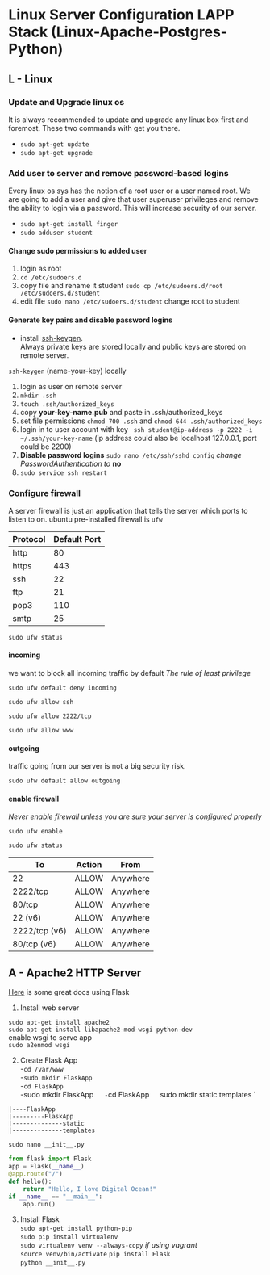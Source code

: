 # Linux Server Configuration LAPP Stack (Linux-Apache-Postgres-Python)
## L - Linux

### Update and Upgrade linux os 
It is always recommended to update and upgrade any linux box first and foremost.  These two commands with get you there.
* `sudo apt-get update`  
* `sudo apt-get upgrade`

### Add user to server and remove password-based logins
Every linux os sys has the notion of a root user or a user named root.  We are going to add a user and give that user superuser privileges and remove the ability to login via a password.  This will increase security of our server.  
* `sudo apt-get install finger`
* `sudo adduser student`

#### Change sudo permissions to added user
1. login as root
2. `cd /etc/sudoers.d`
3. copy file and rename it student `sudo cp /etc/sudoers.d/root /etc/sudoers.d/student`
4. edit file `sudo nano /etc/sudoers.d/student` change root to student

#### Generate key pairs and disable password logins
* install [ssh-keygen](http://stackoverflow.com/questions/11771378/ssh-keygen-is-not-recognized-as-an-internal-or-external-command).  
Always private keys are stored locally and public keys are stored on remote server.

`ssh-keygen` (name-your-key) locally


1. login as user on remote server
2. `mkdir .ssh`
3. `touch .ssh/authorized_keys`
4. copy **your-key-name.pub** and paste in .ssh/authorized_keys
5. set file permissions `chmod 700 .ssh` and `chmod 644 .ssh/authorized_keys`
6. login in to user account with key ` ssh student@ip-address -p 2222 -i ~/.ssh/your-key-name`  (ip address could also be localhost 127.0.0.1, port could be 2200)
7. **Disable password logins** `sudo nano /etc/ssh/sshd_config`  *change PasswordAuthentication to* **no** 
8. `sudo service ssh restart`


### Configure firewall
A server firewall is just an application that tells the server which ports to listen to on.  ubuntu pre-installed firewall is `ufw`

Protocol | Default Port
--- | ---
http | 80
https | 443
ssh | 22
ftp | 21
pop3 | 110 
smtp | 25 

`sudo ufw status`

#### incoming
we want to block all incoming traffic by default *The rule of least privilege*

`sudo ufw default deny incoming`

`sudo ufw allow ssh`

`sudo ufw allow 2222/tcp`

`sudo ufw allow www`


#### outgoing
traffic going from our server is not a big security risk.

`sudo ufw default allow outgoing`

#### enable firewall
*Never enable firewall unless you are sure your server is configured properly*

`sudo ufw enable`

`sudo ufw status` 

To | Action | From
--- | --- | ---
22 | ALLOW | Anywhere
2222/tcp | ALLOW | Anywhere
80/tcp | ALLOW | Anywhere
22 (v6) | ALLOW | Anywhere
2222/tcp (v6) | ALLOW | Anywhere
80/tcp (v6) | ALLOW | Anywhere


## A - Apache2 HTTP Server 
[Here](https://www.digitalocean.com/community/tutorials/how-to-deploy-a-flask-application-on-an-ubuntu-vps) is some great docs using Flask  

1.  Install web server  

`sudo apt-get install apache2`  
`sudo apt-get install libapache2-mod-wsgi python-dev`  
enable wsgi to serve app  
`sudo a2enmod wsgi`  

2.  Create Flask App  
-`cd /var/www`  
-`sudo mkdir FlaskApp`  
-`cd FlaskApp`  
-sudo mkdir FlaskApp`  
-`cd FlaskApp`  
`sudo mkdir static templates `  


```
|----FlaskApp
|---------FlaskApp
|--------------static
|--------------templates
```

`sudo nano __init__.py`

```python 
from flask import Flask
app = Flask(__name__)
@app.route("/")
def hello():
    return "Hello, I love Digital Ocean!"
if __name__ == "__main__":
    app.run()
```
3. Install Flask  
`sudo apt-get install python-pip`  
`sudo pip install virtualenv`  
`sudo virtualenv venv --always-copy` *if using vagrant*  
`source venv/bin/activate`
`pip install Flask`  
`python __init__.py`  





